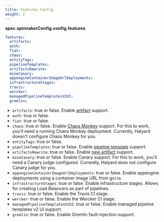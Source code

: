 ```yaml
---
title: Features Config
weight: 2
---
```


**spec.spinnakerConfig.config.features**

```yaml
features:
  artifacts:
  auth:
  fiat:
  chaos:
  entityTags:
  pipelineTemplates:
  artifactsRewrite:
  mineCanary:
  appengineContainerImageUrlDeployments:
  infrastructureStages:
  travis:
  wercker:
  managedPipelineTemplatesV2UI:
  gremlin:
```

- `artifacts`: true or false. Enable [artifact](https://spinnaker.io/reference/artifacts/) support.
- `auth`: true or false.
- `fiat`: true or false.
- `chaos`: true or false. Enable [Chaos Monkey](https://github.com/Netflix/chaosmonkey/wiki) support. For this to work, you'll need a running Chaos Monkey deployment. Currently, Halyard doesn't configure Chaos Monkey for you.
- `entityTags`: true or false.
- `pipelineTemplates`: true or false. Enable [pipeline template](https://github.com/spinnaker/dcd-spec) support.
- `artifactsRewrite`: true or false.  Enable [new artifact](https://www.spinnaker.io/reference/artifacts-with-artifactsrewrite/) support.
- `mineCanary`: true or false. Enable Canary support. For this to work, you'll need a Canary judge configured. Currently, Halyard does not configure Canary judge for you.
- `appengineContainerImageUrlDeployments`: true or false. Enable appengine deployments using a container image URL from gcr.io.
- `infrastructureStages`: true or false. Enable infrastructure stages. Allows for creating Load Balancers as part of pipelines.
- `travis`: true or false. Enable the Travis CI stage.
- `wercker`: true or false. Enable the Wercker CI stage.
- `managedPipelineTemplatesV2UI`: true or false. Enable managed pipeline templates v2 UI support.
- `gremlin`: true or false. Enable Gremlin fault-injection support.
